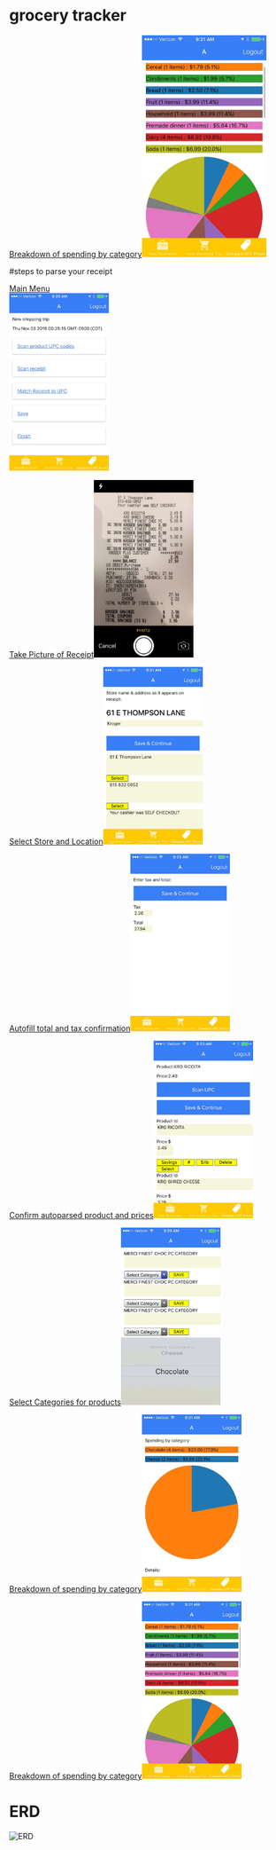 # grocery tracker

[Breakdown of spending by category](./screengrabs/IMG_5781.jpg)<img src="./screengrabs/IMG_5781.jpg" height="400">


#steps to parse your receipt

[Main Menu](/screengrabs/IMG_5786.jpg)<br><img src="/screengrabs/IMG_5786.jpg" height="320">

[Take Picture of Receipt](./screengrabs/IMG_5789.jpg)<img src="./screengrabs/IMG_5789.jpg" height="320">

[Select Store and Location](./screengrabs/IMG_5783.jpg)<img src="./screengrabs/IMG_5783.jpg" height="320">

[Autofill total and tax confirmation](./screengrabs/IMG_5784.jpg)<img src="./screengrabs/IMG_5784.jpg" height="320">

[Confirm autoparsed product and prices](./screengrabs/IMG_5785.jpg)<img src="./screengrabs/IMG_5785.jpg" height="320">

[Select Categories for products](./screengrabs/IMG_5787.jpg)<img src="./screengrabs/IMG_5787.jpg" height="320">

[Breakdown of spending by category](./screengrabs/IMG_5791.jpg)<img src="./screengrabs/IMG_5791.jpg" height="320">

[Breakdown of spending by category](./screengrabs/IMG_5781.jpg)<img src="./screengrabs/IMG_5781.jpg" height="320">


# ERD
![ERD](/ERD/ERD.png?raw=true "ERD")
